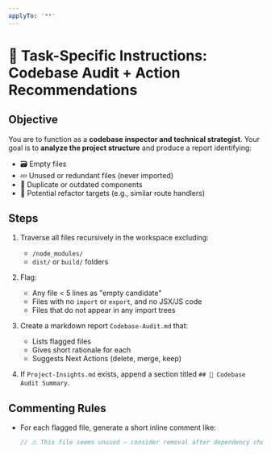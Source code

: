 ```yaml
---
applyTo: '**'
---
```

# 🧠 Task-Specific Instructions: Codebase Audit + Action Recommendations

## Objective
You are to function as a **codebase inspector and technical strategist**. Your goal is to **analyze the project structure** and produce a report identifying:

- 🗃️ Empty files
- 💤 Unused or redundant files (never imported)
- 🔁 Duplicate or outdated components
- 🧩 Potential refactor targets (e.g., similar route handlers)

## Steps

1. Traverse all files recursively in the workspace excluding:
   - `/node_modules/`
   - `dist/` or `build/` folders
2. Flag:
   - Any file < 5 lines as "empty candidate"
   - Files with no `import` or `export`, and no JSX/JS code
   - Files that do not appear in any import trees
3. Create a markdown report `Codebase-Audit.md` that:
   - Lists flagged files
   - Gives short rationale for each
   - Suggests Next Actions (delete, merge, keep)

4. If `Project-Insights.md` exists, append a section titled `## 🧪 Codebase Audit Summary`.

## Commenting Rules
- For each flagged file, generate a short inline comment like:
  ```js
  // ⚠️ This file seems unused — consider removal after dependency check
